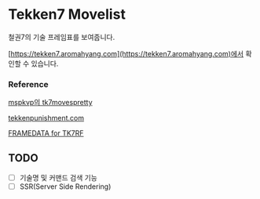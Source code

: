 # Tekken7 Movelist

철권7의 기술 프레임표를 보여줍니다.

[https://tekken7.aromahyang.com](https://tekken7.aromahyang.com)에서 확인할 수 있습니다.

### Reference

[mspkvp의 tk7movespretty](https://github.com/mspkvp/tk7movespretty)

[tekkenpunishment.com](https://tekkenpunishment.com/)

[FRAMEDATA for TK7RF](https://play.google.com/store/apps/details?id=devkdr.framedatafortekken7fr)

## TODO

- [ ] 기술명 및 커맨드 검색 기능
- [ ] SSR(Server Side Rendering)
